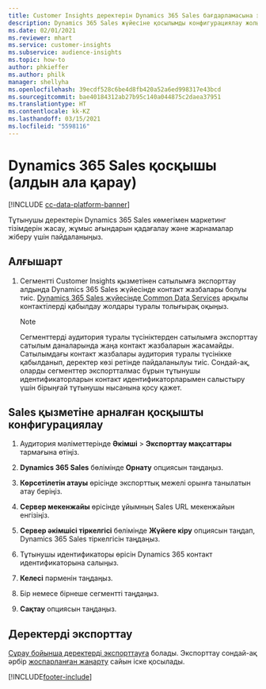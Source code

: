 ```yaml
---
title: Customer Insights деректерін Dynamics 365 Sales бағдарламасына экспорттау
description: Dynamics 365 Sales жүйесіне қосылымды конфигурациялау жолы.
ms.date: 02/01/2021
ms.reviewer: mhart
ms.service: customer-insights
ms.subservice: audience-insights
ms.topic: how-to
author: phkieffer
ms.author: philk
manager: shellyha
ms.openlocfilehash: 39ecdf528c6be4d8fb420a52a6ed998317e43bcd
ms.sourcegitcommit: bae40184312ab27b95c140a044875c2daea37951
ms.translationtype: HT
ms.contentlocale: kk-KZ
ms.lasthandoff: 03/15/2021
ms.locfileid: "5598116"
---
```

# <a name="connector-for-dynamics-365-sales-preview"></a>Dynamics 365 Sales қосқышы (алдын ала қарау)

[!INCLUDE [cc-data-platform-banner](../includes/cc-data-platform-banner.md)]

Тұтынушы деректерін Dynamics 365 Sales көмегімен маркетинг тізімдерін жасау, жұмыс ағындарын қадағалау және жарнамалар жіберу үшін пайдаланыңыз.

## <a name="prerequisite"></a>Алғышарт

1. Сегментті Customer Insights қызметінен сатылымға экспорттау алдында Dynamics 365 Sales жүйесінде контакт жазбалары болуы тиіс. [Dynamics 365 Sales жүйесінде Common Data Services](connect-power-query.md) арқылы контактілерді қабылдау жолдары туралы толығырақ оқыңыз.

   > [!NOTE]
   > Сегменттерді аудитория туралы түсініктерден сатылымға экспорттау сатылым даналарында жаңа контакт жазбаларын жасамайды. Сатылымдағы контакт жазбалары аудитория туралы түсінікке қабылданып, деректер көзі ретінде пайдаланылуы тиіс. Сондай-ақ, оларды сегменттер экспортталмас бұрын тұтынушы идентификаторларын контакт идентификаторларымен салыстыру үшін бірыңғай тұтынушы нысанына қосу қажет.

## <a name="configure-the-connector-for-sales"></a>Sales қызметіне арналған қосқышты конфигурациялау

1. Аудитория мәліметтерінде **Әкімші** > **Экспорттау мақсаттары** тармағына өтіңіз.

1. **Dynamics 365 Sales** бөлімінде **Орнату** опциясын таңдаңыз.

1. **Көрсетілетін атауы** өрісінде экспорттық межелі орынға танылатын атау беріңіз.

1. **Сервер мекенжайы** өрісінде ұйымның Sales URL мекенжайын енгізіңіз.

1. **Сервер әкімшісі тіркелгісі** бөлімінде **Жүйеге кіру** опциясын таңдап, Dynamics 365 Sales тіркелгісін таңдаңыз.

1. Тұтынушы идентификаторы өрісін Dynamics 365 контакт идентификаторына салыңыз.

1. **Келесі** пәрменін таңдаңыз.

1. Бір немесе бірнеше сегментті таңдаңыз.

1. **Сақтау** опциясын таңдаңыз.

## <a name="export-the-data"></a>Деректерді экспорттау

[Сұрау бойынша деректерді экспорттауға](export-destinations.md) болады. Экспорттау сондай-ақ әрбір [жоспарланған жаңарту](system.md#schedule-tab) сайын іске қосылады.


[!INCLUDE[footer-include](../includes/footer-banner.md)]